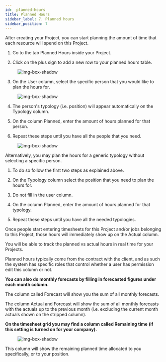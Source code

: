```yaml
---
id:  planned-hours
title: Planned Hours
sidebar_label: 7. Planned hours
sidebar_position: 7
---
```


After creating your Project, you can start planning the amount of time that each resource will spend on this Project.

1. Go to the tab Planned Hours inside your Project.

2. Click on the plus sign to add a new row to your planned hours table.

<figure>

![img-box-shadow](/img/university/project-management/project-management-lesson7-1.png)
<figcaption></figcaption>
</figure>

3. On the User column, select the specific person that you would like to plan the hours for.

<figure>

![img-box-shadow](/img/university/project-management/project-management-lesson7-2.png)
<figcaption></figcaption>
</figure>

4. The person's typology (i.e. position) will appear automatically on the Typology column.

5. On the column Planned, enter the amount of hours planned for that person.

6. Repeat these steps until you have all the people that you need.

<figure>

![img-box-shadow](/img/university/project-management/project-management-lesson7-3.png)
<figcaption></figcaption>
</figure>

Alternatively, you may plan the hours for a generic typology without selecting a specific person.

1. To do so follow the first two steps as explained above.

2. On the Typology column select the position that you need to plan the hours for.

3. Do not fill in the user column.

4. On the column Planned, enter the amount of hours planned for that typology.

5. Repeat these steps until you have all the needed typologies.

Once people start entering timesheets for this Project and/or jobs belonging to this Project, those hours will immediately show up on the Actual column. 

You will be able to track the planned vs actual hours in real time for your Projects.

Planned hours typically come from the contract with the client, and as such the system has specific roles that control whether a user has permission edit this column or not.

**You can also do monthly forecasts by filling in forecasted figures under each month column.**

The column called Forecast will show you the sum of all monthly forecasts.

The column Actual and Forecast will show the sum of all monthly forecasts with the actuals up to the previous month (i.e. excluding the current month actuals shown on the stripped column).

**On the timesheet grid you may find a column called Remaining time**
**(if this setting is turned on for your company).**

<figure>

![img-box-shadow](/img/university/project-management/project-management-lesson7-4.png)
<figcaption></figcaption>
</figure>

This column will show the remaining planned time allocated to you specifically, or to your position.
